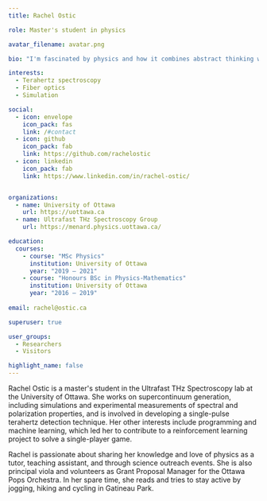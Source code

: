 ```yaml
---
title: Rachel Ostic

role: Master's student in physics

avatar_filename: avatar.png

bio: "I'm fascinated by physics and how it combines abstract thinking with real world problems, and I am starting to fuse this interest with programming both inside and outside the lab."

interests: 
  - Terahertz spectroscopy
  - Fiber optics
  - Simulation

social:
  - icon: envelope
    icon_pack: fas
    link: /#contact
  - icon: github
    icon_pack: fab
    link: https://github.com/rachelostic
  - icon: linkedin
    icon_pack: fab
    link: https://www.linkedin.com/in/rachel-ostic/


organizations:
  - name: University of Ottawa
    url: https://uottawa.ca
  - name: Ultrafast THz Spectroscopy Group
    url: https://menard.physics.uottawa.ca/

education:
  courses:
    - course: "MSc Physics"
      institution: University of Ottawa
      year: "2019 – 2021"
    - course: "Honours BSc in Physics-Mathematics"
      institution: University of Ottawa
      year: "2016 – 2019"
   
email: rachel@ostic.ca

superuser: true

user_groups:
  - Researchers
  - Visitors

highlight_name: false
---
```

Rachel Ostic is a master's student in the Ultrafast THz Spectroscopy lab at the University of Ottawa. She works on supercontinuum generation, including simulations and experimental measurements of spectral and polarization properties, and is involved in developing a single-pulse terahertz detection technique. Her other interests include programming and machine learning, which led her to contribute to a reinforcement learning project to solve a single-player game. 

Rachel is passionate about sharing her knowledge and love of physics as a tutor, teaching assistant, and through science outreach events. She is also principal viola and volunteers as Grant Proposal Manager for the Ottawa Pops Orchestra. In her spare time, she reads and tries to stay active by jogging, hiking and cycling in Gatineau Park.
